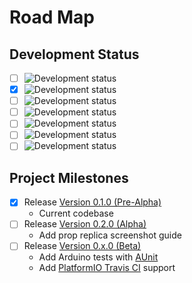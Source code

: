 # Road Map

## Development Status

- [ ] ![Development status](https://img.shields.io/badge/status-planning-lightgrey.svg?longCache=true)
- [x] ![Development status](https://img.shields.io/badge/status-pre--alpha-red.svg?longCache=true)
- [ ] ![Development status](https://img.shields.io/badge/status-alpha-yellow.svg?longCache=true)
- [ ] ![Development status](https://img.shields.io/badge/status-beta-brightgreen.svg?longCache=true)
- [ ] ![Development status](https://img.shields.io/badge/status-stable-blue.svg?longCache=true)
- [ ] ![Development status](https://img.shields.io/badge/status-mature-8A2BE2.svg?longCache=true)
- [ ] ![Development status](https://img.shields.io/badge/status-inactive-lightgrey.svg?longCache=true)

## Project Milestones

- [x] Release [Version 0.1.0 (Pre-Alpha)](https://github.com/NathanUrwin/rc-lock-replica/releases/v0.1.0-prealpha)
  - Current codebase
- [ ] Release [Version 0.2.0 (Alpha)](https://github.com/NathanUrwin/rc-lock-replica/milestones)
  - Add prop replica screenshot guide
- [ ] Release [Version 0.x.0 (Beta)](https://github.com/NathanUrwin/rc-lock-replica/milestones)
  - Add Arduino tests with [AUnit](https://github.com/bxparks/AUnit)
  - Add [PlatformIO Travis CI](https://docs.platformio.org/en/latest/ci/travis.html) support
